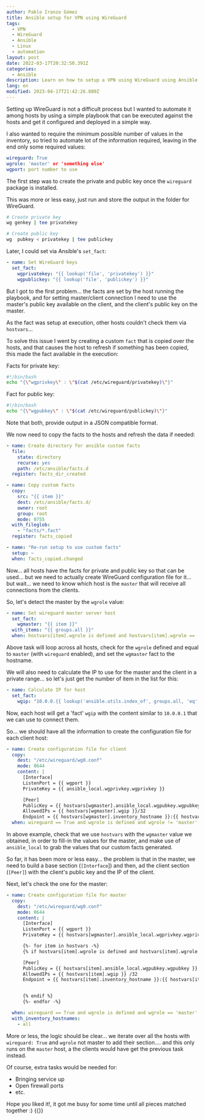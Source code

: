 ```yaml
---
author: Pablo Iranzo Gómez
title: Ansible setup for VPN using WireGuard
tags:
  - VPN
  - WireGuard
  - Ansible
  - Linux
  - automation
layout: post
date: 2022-03-17T20:32:50.391Z
categories:
  - Ansible
description: Learn on how to setup a VPN using WireGuard using Ansible
lang: en
modified: 2023-04-17T21:42:26.889Z
---
```


Setting up WireGuard is not a difficult process but I wanted to automate it among hosts by using a simple playbook that can be executed against the hosts and get it configured and deployed in a simple way.

I also wanted to require the minimum possible number of values in the inventory, so tried to automate lot of the information required, leaving in the end only some required values:

```yaml
wireguard: True
wgrole: 'master' or 'something else'
wgport: port number to use
```

The first step was to create the private and public key once the `wireguard` package is installed.

This was more or less easy, just run and store the output in the folder for WireGuard.

```sh
# Create private key
wg genkey | tee privatekey

# Create public key
wg  pubkey < privatekey | tee publickey
```

Later, I could set via Ansible's `set_fact`:

```yaml
- name: Set WireGuard keys
  set_fact:
    wgprivatekey: "{{ lookup('file', 'privatekey') }}"
    wgpublickey: "{{ lookup('file', 'publickey') }}"
```

But I got to the first problem... the facts are set by the host running the playbook, and for setting master/client connection I need to use the master's public key available on the client, and the client's public key on the master.

As the fact was setup at execution, other hosts couldn't check them via `hostvars`...

To solve this issue I went by creating a custom `fact` that is copied over the hosts, and that causes the host to refresh if something has been copied, this made the fact available in the execution:

Facts for private key:

```sh
#!/bin/bash
echo "{\"wgprivkey\" : \"$(cat /etc/wireguard/privatekey)\"}"
```

Fact for public key:

```sh
#!/bin/bash
echo "{\"wgpubkey\" : \"$(cat /etc/wireguard/publickey)\"}"
```

Note that both, provide output in a JSON compatible format.

We now need to copy the facts to the hosts and refresh the data if needed:

```yaml
- name: Create directory for ansible custom facts
  file:
    state: directory
    recurse: yes
    path: /etc/ansible/facts.d
  register: facts_dir_created

- name: Copy custom facts
  copy:
    src: "{{ item }}"
    dest: /etc/ansible/facts.d/
    owner: root
    group: root
    mode: 0755
  with_fileglob:
    - "facts/*.fact"
  register: facts_copied

- name: "Re-run setup to use custom facts"
  setup: ~
  when: facts_copied.changed
```

Now... all hosts have the facts for private and public key so that can be used... but we need to actually create WireGuard configuration file for it... but wait... we need to know which host is the `master` that will receive all connections from the clients.

So, let's detect the master by the `wgrole` value:

```yaml
- name: Set wireguard master server host
  set_fact:
    wgmaster: "{{ item }}"
  with_items: "{{ groups.all }}"
  when: hostvars[item].wgrole is defined and hostvars[item].wgrole == 'master' and wireguard == True
```

Above task will loop across all hosts, check for the `wgrole` defined and equal to `master` (with `wireguard` enabled), and set the `wgmaster` fact to the hostname.

We will also need to calculate the IP to use for the master and the client in a private range... so let's just get the number of item in the list for this:

```yaml
- name: Calculate IP for host
  set_fact:
    wgip: "10.0.0.{{ lookup('ansible.utils.index_of', groups.all, 'eq', inventory_hostname) }}"
```

Now, each host will get a 'fact' `wgip` with the content similar to `10.0.0.1` that we can use to connect them.

So... we should have all the information to create the configuration file for each client host:

```yaml
- name: Create configuration file for client
  copy:
    dest: "/etc/wireguard/wg0.conf"
    mode: 0644
    content: |
      [Interface]
      ListenPort = {{ wgport }}
      PrivateKey = {{ ansible_local.wgprivkey.wgprivkey }}

      [Peer]
      PublicKey = {{ hostvars[wgmaster].ansible_local.wgpubkey.wgpubkey }}
      AllowedIPs = {{ hostvars[wgmaster].wgip }}/32
      Endpoint = {{ hostvars[wgmaster].inventory_hostname }}:{{ hostvars[wgmaster].wgport }}
  when: wireguard == True and wgrole is defined and wgrole != 'master'
```

In above example, check that we use `hostvars` with the `wgmaster` value we obtained, in order to fill-in the values for the master, and make use of `ansible_local` to grab the values that our custom facts generated.

So far, it has been more or less easy... the problem is that in the master, we need to build a base section (`[Interface`]) and then, ad the client section (`[Peer]`) with the client's public key and the IP of the client.

Next, let's check the one for the master:

```yaml
- name: Create configuration file for master
  copy:
    dest: "/etc/wireguard/wg0.conf"
    mode: 0644
    content: |
      [Interface]
      ListenPort = {{ wgport }}
      PrivateKey = {{ hostvars[wgmaster].ansible_local.wgprivkey.wgprivkey }}

      {%- for item in hostvars -%}
      {% if hostvars[item].wgrole is defined and hostvars[item].wgrole != 'master' %}

      [Peer]
      PublicKey = {{ hostvars[item].ansible_local.wgpubkey.wgpubkey }}
      AllowedIPs = {{ hostvars[item].wgip }} /32
      Endpoint = {{ hostvars[item].inventory_hostname }}:{{ hostvars[item].wgport }}


      {% endif %}
      {%- endfor -%}

  when: wireguard == True and wgrole is defined and wgrole == 'master' and item == wgmaster
  with_inventory_hostnames:
    - all
```

More or less, the logic should be clear... we iterate over all the hosts with `wireguard: True` and `wgrole` not master to add their section.... and this only runs on the `master` host, a the clients would have get the previous task instead.

Of course, extra tasks would be needed for:

- Bringing service up
- Open firewall ports
- etc.

Hope you liked it!, it got me busy for some time until all pieces matched together :)
{{<enjoy>}}
